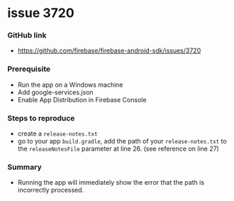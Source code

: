 # issue 3720
### GitHub link
- https://github.com/firebase/firebase-android-sdk/issues/3720
### Prerequisite
- Run the app on a Windows machine
- Add google-services.json
- Enable App Distribution in Firebase Console
### Steps to reproduce
- create a `release-notes.txt`
- go to your app `build.gradle`, add the path of your `release-notes.txt` to the `releaseNotesFile` parameter at line 26. (see reference on line 27) 
### Summary
-  Running the app will immediately show the error that the path is incorrectly processed.

